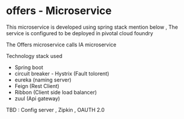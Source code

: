 # offers - Microservice

This microservice is developed using spring stack mention below , The service is configured to be deployed in pivotal cloud foundry

The Offers microservice calls IA microservice

Technology stack used
 - Spring boot
 - circuit breaker - Hystrix (Fault tolorent)
 - eureka (naming server) 
 - Feign (Rest Client)
 - Ribbon (Client side load balancer)
 - zuul (Api gateway)
 
 TBD : Config server , Zipkin , OAUTH 2.0 
